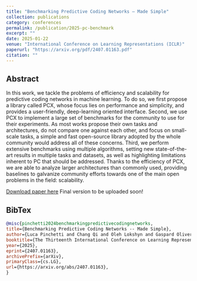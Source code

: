 ```yaml
---
title: "Benchmarking Predictive Coding Networks – Made Simple"
collection: publications
category: conferences
permalink: /publication/2025-pc-benchmark
excerpt: ""
date: 2025-01-22
venue: "International Conference on Learning Representations (ICLR)"
paperurl: "https://arxiv.org/pdf/2407.01163.pdf"
citation: ""
---
```


## Abstract

In this work, we tackle the problems of efficiency and scalability for predictive coding networks in machine learning. To do so, we first propose a library called PCX, whose focus lies on performance and simplicity, and provides a user-friendly, deep-learning oriented interface. Second, we use PCX to implement a large set of benchmarks for the community to use for their experiments. As most works propose their own tasks and architectures, do not compare one against each other, and focus on small-scale tasks, a simple and fast open-source library adopted by the whole community would address all of these concerns. Third, we perform extensive benchmarks using multiple algorithms, setting new state-of-the-art results in multiple tasks and datasets, as well as highlighting limitations inherent to PC that should be addressed. Thanks to the efficiency of PCX, we are able to analyze larger architectures than commonly used, providing baselines to galvanize community efforts towards one of the main open problems in the field: scalability.

[Download paper here](https://arxiv.org/abs/2407.01163) Final version to be uploaded soon!

## BibTex

```bibtex
@misc{pinchetti2024benchmarkingpredictivecodingnetworks,
title={Benchmarking Predictive Coding Networks -- Made Simple},
author={Luca Pinchetti and Chang Qi and Oleh Lokshyn and Gaspard Olivers and Cornelius Emde and Mufeng Tang and Amine M'Charrak and Simon Frieder and Bayar Menzat and Rafal Bogacz and Thomas Lukasiewicz and Tommaso Salvatori},
booktitle={The Thirteenth International Conference on Learning Representations (ICLR)},
year={2025},
eprint={2407.01163},
archivePrefix={arXiv},
primaryClass={cs.LG},
url={https://arxiv.org/abs/2407.01163},
}
```
